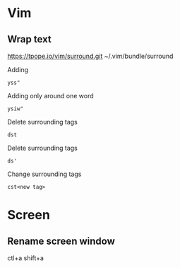 # Vim



## Wrap text 

https://tpope.io/vim/surround.git ~/.vim/bundle/surround 

Adding

```
yss"
```

Adding only around one word

```
ysiw"
```


Delete surrounding tags 

```
dst
```
Delete surrounding tags 

```
ds'
```

Change surrounding tags 

```
cst<new tag>
```

# Screen 

## Rename screen window

ctl+a shift+a






